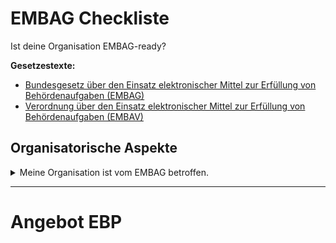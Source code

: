 # EMBAG Checkliste
Ist deine Organisation EMBAG-ready?

**Gesetzestexte:**
* [Bundesgesetz über den Einsatz elektronischer Mittel zur Erfüllung von Behördenaufgaben (EMBAG)](https://www.fedlex.admin.ch/eli/fga/2023/787/de)
* [Verordnung über den Einsatz elektronischer Mittel zur Erfüllung von Behördenaufgaben (EMBAV)](https://www.fedlex.admin.ch/eli/cc/2023/754/de)


## Organisatorische Aspekte

<details>
<summary>Meine Organisation ist vom EMBAG betroffen.</summary>
<br/>
  
Falls die Organisation zur zentralen Bundesverwaltung zählt, ist sie auf jeden Fall vom EMBAG betroffen. Grundsätzlich gilt das auch für die dezentrale Bundesverwaltung (öffentlich-rechtliche Anstalten wie Post, SBB, SUVA, etc.) sofern der Bundesrat keine Ausnahme vorsieht (gemäss EMBAG Art. 2)

**Folgefragen:**

Falls die Organisation (noch) nicht vom EMBAG erfasst ist: könnte es sein, dass in naher Zukunft gleiche oder ähnliche Vorgaben auch für meine Organisation/Katon/Gemeinde gelten könnten?
</details>

<hr> 

# Angebot EBP
